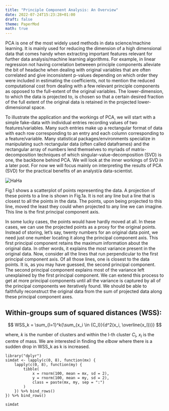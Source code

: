 ```yaml
---
title: "Principle Component Analysis: An Overview"
date: 2022-07-24T15:23:28+01:00
draft: false
theme: PaperMod
math: true
---
```



PCA is one of the most widely used methods in data science/machine learning. It is mainly used for reducing the dimension of a high dimensional data that comes handy when extracting important features relevant for further data analysis/machine learning algorithms. For example, in linear regression not having correlation betweeen principle components alleviate the bit of headache when dealing with original variables that are often correlated and give inconsistent p-values depending on which order they were included in estimating the coefficients, not to mention the reduced computational cost from dealing with a few relevant principle components as opposed to the full-extent of the original variables. The lower-dimension, to which the data is projected to, is chosen so that a certain desired fraction of the full extent of the original data is retained in the projected lower-dimensional space. 



To illustrate the application and the workings of PCA, we will start with a simple fake-data with individual entries recording values of two features/variables. Many such entries make up a rectangular format of data with each row corresponding to an entry and each column corresponding to a feature/variable. Many statistical packages/environments specialize in manipulating such rectangular data (often called dataframes) and the rectangular array of numbers lend themselves to myriads of matrix-decomposition techniques of which singular-value-decomposition (SVD) is one, the backbone behind PCA. We will look at the inner workings of SVD in a later post. For now we will focus mainly on interpreting the results of PCA (SVD) for the practical benefits of an analyst/a data-scientist.

 
![HaHa](/fig1_pca_scatter.png)



Fig.1 shows a scatterplot of points representing the data. A projection of these points to a line is shown in Fig.1a. It is not any line but a line that is closest to all the points in the data. The points, upon being projected to this line, moved the least they could when projected to any line we can imagine. This line is the first principal component axis. 

In some lucky cases, the points would have hardly moved at all. In these cases, we can use the projected points as a proxy for the original points. Instead of storing, let’s say, twenty numbers for an original data point, we need just one number locating it along the principal component axis. This first principal component retains the maximum information about the original data. In other words, it explains the most variance present in the original data. Now, consider all the lines that run perpendicular to the first principal component axis. Of all those lines, one is closest to the data points. It is, as you may have guessed, the second principal component. The second principal component explains most of the variance left unexplained by the first principal component. We can extend this process to get at more principal components until all the variance is captured by all of the principal components we iteratively found. We should be able to faithfully reconstruct the original data from the sum of projected data along these principal component axes.






## Within-groups sum of squared distances (WSS): #

$$
WSS_k =  \sum_{l=1}^k{\sum_{x_i \in {C_l}}{d^2(x_i, \overline{x_l})}}
$$

where, $k$ is the number of clusters and within the l-th cluster $C_l$, $x_l$ is the centre of mass.
We are interested in finding the *elbow* where there is a sudden drop in WSS_k as k is increased. 

```{r}
library("dplyr")
simdat <- lapply(c(0, 8), function(mx) {
    lapply(c(0, 8), function(my) {
        tibble(
            x = rnorm(100, mean = mx, sd = 2),
            y = rnorm(100, mean = my, sd = 2),
            class = paste(mx, my, sep = ":")
        )
    }) %>% bind_rows()
}) %>% bind_rows()

simdat
```


